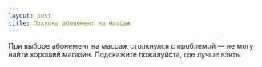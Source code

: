 ```yaml
---
layout: post 
title: Покупка абонемент на массаж 
--- 
```

При выборе абонемент на массаж столкнулся с проблемой — не могу найти хороший магазин. Подскажите пожалуйста, где лучше взять.